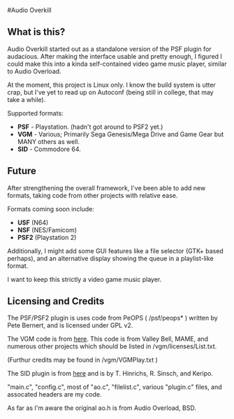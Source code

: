 #Audio Overkill

## What is this?

Audio Overkill started out as a standalone version of the PSF plugin for
audacious.  After making the interface usable and pretty enough, I figured
I could make this into a kinda self-contained video game music player,
similar to Audio Overload.

At the moment, this project is Linux only.  I know the build system is utter
crap, but I've yet to read up on Autoconf (being still in college, that may take
a while).

Supported formats:

* __PSF__ - Playstation.  (hadn't got around to PSF2 yet.)
* __VGM__ - Various;  Primarily Sega Genesis/Mega Drive and Game Gear
		but MANY others as well.
* __SID__ - Commodore 64.



## Future

After strengthening the overall framework, I've been able to add new formats,
taking code from other projects with relative ease.

Formats coming soon include:

* __USF__ (N64)
* __NSF__ (NES/Famicom)
* __PSF2__ (Playstation 2)

Additionally, I might add some GUI features like a file selector (GTK+ based perhaps), and
an alternative display showing the queue in a playlist-like format.

I want to keep this strictly a video game music player.

## Licensing and Credits

The PSF/PSF2 plugin is uses code from PeOPS  ( /psf/peops* ) written by Pete Bernert, and is licensed under GPL v2.

The VGM code is from [here](https://github.com/vgmrips/vgmplay).  This code is
from Valley Bell, MAME, and numerous other projects which should be listed in /vgm/licenses/List.txt.

(Furthur credits may be found in /vgm/VGMPlay.txt )

The SID plugin is from [here](https://github.com/iPodLinux-Community/TinySID)
and is by T. Hinrichs, R. Sinsch, and Keripo.

"main.c", "config.c", most of "ao.c", "filelist.c", various "plugin.c" files, and assocated
headers are my code.

As far as I'm aware the original ao.h is from Audio Overload, BSD.

